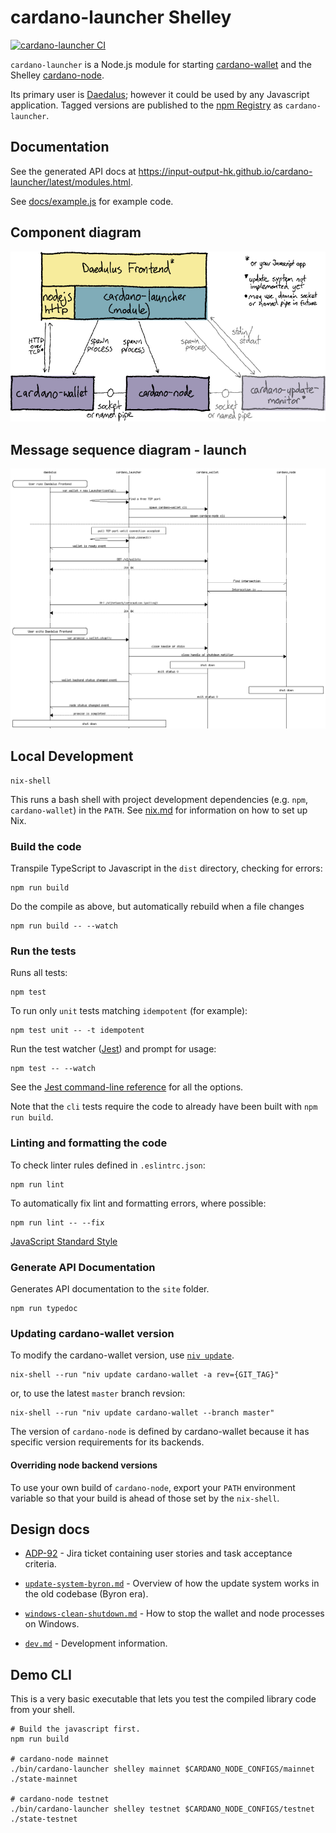 # cardano-launcher Shelley

[![cardano-launcher CI](https://github.com/input-output-hk/cardano-launcher/actions/workflows/main.yml/badge.svg?branch=master)](https://github.com/input-output-hk/cardano-launcher/actions?query=branch%3Amaster)

`cardano-launcher` is a Node.js module for starting
[cardano-wallet](https://github.com/input-output-hk/cardano-wallet)
and the Shelley
[cardano-node](https://github.com/input-output-hk/cardano-node).

Its primary user is
[Daedalus](https://github.com/input-output-hk/daedalus); however it
could be used by any Javascript application. Tagged versions are published to the [npm Registry](https://www.npmjs.com/package/cardano-launcher) as `cardano-launcher`.

## Documentation

See the generated API docs at https://input-output-hk.github.io/cardano-launcher/latest/modules.html.

See [docs/example.js](./docs/example.js) for example code.

## Component diagram

![Component diagram](./docs/component-diagram.png)

## Message sequence diagram - launch

![Component diagram](./docs/launch.png)


## Local Development

```
nix-shell
```
This runs a bash shell with project development dependencies
(e.g. `npm`, `cardano-wallet`) in the `PATH`. See [nix.md](https://github.com/input-output-hk/iohk-nix/blob/master/docs/nix.md)
for information on how to set up Nix.

### Build the code

Transpile TypeScript to Javascript in the `dist` directory, checking for errors:

    npm run build

Do the compile as above, but automatically rebuild when a file changes

    npm run build -- --watch

### Run the tests

Runs all tests:

    npm test

To run only `unit` tests matching `idempotent` (for example):

    npm test unit -- -t idempotent

Run the test watcher ([Jest](https://jestjs.io/docs/en/getting-started)) and prompt for usage:

    npm test -- --watch

See the [Jest command-line reference](https://jestjs.io/docs/en/cli) for all the options.

Note that the `cli` tests require the code to already have been built
with `npm run build`.

### Linting and formatting the code

To check linter rules defined in `.eslintrc.json`:

    npm run lint

To automatically fix lint and formatting errors, where possible:

    npm run lint -- --fix

[JavaScript Standard Style](https://standardjs.com/)

### Generate API Documentation

Generates API documentation to the `site` folder.

    npm run typedoc

### Updating cardano-wallet version

To modify the cardano-wallet version, use [`niv update`](https://github.com/nmattia/niv#update).

    nix-shell --run "niv update cardano-wallet -a rev={GIT_TAG}"

or, to use the latest `master` branch revsion:

    nix-shell --run "niv update cardano-wallet --branch master"

The version of `cardano-node` is defined by cardano-wallet because it
has specific version requirements for its backends.

#### Overriding node backend versions

To use your own build of `cardano-node`, export your `PATH`
environment variable so that your build is ahead of those set by the
`nix-shell`.

## Design docs

 * [ADP-92](https://jira.iohk.io/browse/ADP-92) - Jira ticket
   containing user stories and task acceptance criteria.

 * [`update-system-byron.md`](./docs/update-system-byron.md) -
   Overview of how the update system works in the old codebase (Byron
   era).

 * [`windows-clean-shutdown.md`](./docs/windows-clean-shutdown.md) -
   How to stop the wallet and node processes on Windows.

 * [`dev.md`](./docs/dev.md) - Development information.

## Demo CLI

This is a very basic executable that lets you test the compiled
library code from your shell.

```shell script
# Build the javascript first.
npm run build

# cardano-node mainnet
./bin/cardano-launcher shelley mainnet $CARDANO_NODE_CONFIGS/mainnet ./state-mainnet

# cardano-node testnet
./bin/cardano-launcher shelley testnet $CARDANO_NODE_CONFIGS/testnet ./state-testnet
```
